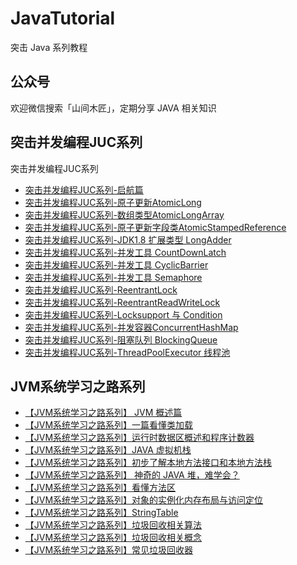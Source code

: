 # JavaTutorial
突击 Java 系列教程

## 公众号

欢迎微信搜索「山间木匠」，定期分享 JAVA 相关知识

## 突击并发编程JUC系列
突击并发编程JUC系列
- [突击并发编程JUC系列-启航篇](https://mp.weixin.qq.com/s/hT7uUNoNULg7nng5ORVcTg)
- [突击并发编程JUC系列-原子更新AtomicLong](https://mp.weixin.qq.com/s/PnnRmNMvtKe1hGrRXJfx4g)
- [突击并发编程JUC系列-数组类型AtomicLongArray](https://mp.weixin.qq.com/s/GEw2yZ2ssJsTpsCVilMLRA)
- [突击并发编程JUC系列-原子更新字段类AtomicStampedReference](https://mp.weixin.qq.com/s/sqqK0B2GH2zBNWCoz48mOw)
- [突击并发编程JUC系列-JDK1.8 扩展类型 LongAdder](https://mp.weixin.qq.com/s/5hDtf7siTCX3QPEAsbNPCA)
- [突击并发编程JUC系列-并发工具 CountDownLatch](https://mp.weixin.qq.com/s/unPaVioEQIcW1Co1uyUpCg)
- [突击并发编程JUC系列-并发工具 CyclicBarrier](https://mp.weixin.qq.com/s/tvb3w1muV_qV9UJD99QDyw)
- [突击并发编程JUC系列-并发工具 Semaphore](https://mp.weixin.qq.com/s/DipflI2wQghzx6LwT3OhRA)
- [突击并发编程JUC系列-ReentrantLock](https://mp.weixin.qq.com/s/pLi_-eDMSjEOQLWEZrN_SQ)
- [突击并发编程JUC系列-ReentrantReadWriteLock](https://mp.weixin.qq.com/s/4ycppe0aThcmEahH2vq2Iw)
- [突击并发编程JUC系列-Locksupport 与 Condition](https://mp.weixin.qq.com/s/K9PsOpULPxMynYGBSkIGdA)
- [突击并发编程JUC系列-并发容器ConcurrentHashMap](https://mp.weixin.qq.com/s/45SwwQO4qGx-6gxrDF-FPA)
- [突击并发编程JUC系列-阻塞队列 BlockingQueue](https://mp.weixin.qq.com/s/w5MRjG59Sjnwi5g4lCEo5w)
- [突击并发编程JUC系列-ThreadPoolExecutor 线程池](https://mp.weixin.qq.com/s/i1w6uc98NiG8OuVhcsHDEg)

## JVM系统学习之路系列

- [【JVM系统学习之路系列】 JVM 概述篇](https://mp.weixin.qq.com/s/CNOQrVNIi_dvCax-jl-TZA)
- [【JVM系统学习之路系列】一篇看懂类加载](https://mp.weixin.qq.com/s/aQZvJ6XP6slBo_ZE-mAcyQ)
- [【JVM系统学习之路系列】运行时数据区概述和程序计数器](https://mp.weixin.qq.com/s/aX3XDqkM9lqZiz2xF1EazQ)
- [【JVM系统学习之路系列】JAVA 虚拟机栈](https://mp.weixin.qq.com/s/wmkPo9mh0CxlsdmZkdKEkw)
- [【JVM系统学习之路系列】初步了解本地方法接口和本地方法栈](https://mp.weixin.qq.com/s/uQcxkI4p19ysjMRmtHfoRg)
- [【JVM系统学习之路系列】 神奇的 JAVA 堆，难学会？](https://mp.weixin.qq.com/s/OzZjM73_lyyg3s6O3j_SFQ)
- [【JVM系统学习之路系列】看懂方法区](https://mp.weixin.qq.com/s/qWN6BK-WS2Yh_6DmYiNUAA)
- [【JVM系统学习之路系列】对象的实例化内存布局与访问定位](https://mp.weixin.qq.com/s/lJy9WETmYxMJIJEF8ll6IA)
- [【JVM系统学习之路系列】StringTable](https://mp.weixin.qq.com/s/qlYxqFYiZ-olm17Y_XXT6w)
- [【JVM系统学习之路系列】垃圾回收相关算法](https://mp.weixin.qq.com/s/Dtlay03eEMkwUjuvhOi5BA)
- [【JVM系统学习之路系列】垃圾回收相关概念](https://mp.weixin.qq.com/s/t-ZeHUDpPmo7iOGlfDZFrQ)
- [【JVM系统学习之路系列】常见垃圾回收器](https://mp.weixin.qq.com/s/lWtRoVOS-oYTbxIQ9irPFg)

